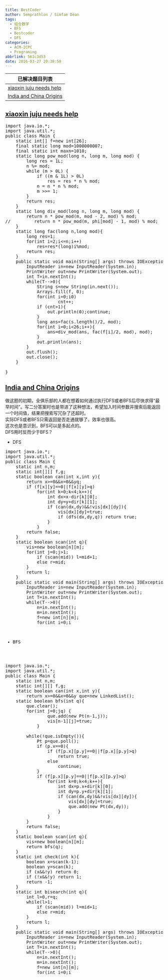 ```yaml
---
title: BestCoder
author: Semprathlon / Simfae Dean
tags:
  - 组合数学
  - BFS
  - Bestcoder
  - DFS
categories:
  - ACM-ICPC
  - Programing
abbrlink: 561c3d53
date: 2016-03-27 20:38:58
---
```

| 已解决题目列表                      |
| ---------------------------- |
| [xiaoxin juju needs help][1] |
| [India and China Origins][2] |

<!--more-->

## [xiaoxin juju needs help][3]

<pre class="minimize:true lang:java decode:true " >import java.io.*;
import java.util.*;
public class Main {
    static int[] f=new int[26];
    final static long mod=1000000007;
    final static int maxn=1010;
    static long pow_mod(long n, long m, long mod) {
        long res = 1L;
        n %= mod;
        while (m > 0L) {
            if ((m & 1L) > 0L)
                res = res * n % mod;
            n = n * n % mod;
            m >>= 1;
        }
        return res;
    }
    static long div_mod(long n, long m, long mod) {
        return n * pow_mod(m, mod - 2, mod) % mod;
//         return n * pow_mod(m, phi[mod] - 1, mod) % mod;
    }
    static long fac(long n,long mod){
        long res=1;
        for(int i=2;i<=n;i++)
            res=res*(long)i%mod;
        return res;
    }
    public static void main(String[] args) throws IOException{
        InputReader in=new InputReader(System.in);
        PrintWriter out=new PrintWriter(System.out);
        int T=in.nextInt();
        while(T-->0){
            String s=new String(in.next());
            Arrays.fill(f, 0);
            for(int i=0;i<s.length();i++){
                f[s.charAt(i)-'a']++;
            }
            int cnt=0;
            for(int i=0;i<26;i++)
                if ((f[i]&1)>0)
                    cnt++;
            if (cnt>1){
                out.println(0);continue;
            }
            long ans=fac(s.length()/2, mod);
            for(int i=0;i<26;i++){
                ans=div_mod(ans, fac(f[i]/2, mod), mod);
            }
            out.println(ans);
        }
        out.flush();
        out.close();
    }

}</pre>

## [India and China Origins][4]

做这题的初期，全俱乐部的人都在想着如何通过执行DFS或者BFS后尽快求得“最早时间”。写二分答案时也是带进了这种想法，希望加入时间参数并搜索后能返回一个时间值，结果把搜索写冗杂了还超时。  
实际DFS或者BFS只需返回是否走通就够了，效率也很高。  
这次也是意识到，BFS可以是多起点的。  
DFS用时反而少于BFS？

*   DFS

<pre class="minimize:true lang:java decode:true " title="hdu5652(DFS)" >import java.io.*;
import java.util.*;
public class Main {
    static int n,m;
    static int[][] f,g;
    static boolean can(int x,int y){
        return x>=0&&x<n&&y>=0&&y<m;
    }
    static int[][] dir={ {-1,0},{1,0},{0,-1},{0,1}};
    static boolean[][] vis;
    static boolean dfs(int x,int y,int q){
        if (x==0)
            return f[x][y]==0||f[x][y]>q;
        if (f[x][y]==0||f[x][y]>q)
            for(int k=0;k<4;k++){
                int dx=x-dir[k][0];
                int dy=y+dir[k][1];
                if (can(dx,dy)&&!vis[dx][dy]){
                    vis[dx][dy]=true;
                    if (dfs(dx,dy,q)) return true;
                }
            }
        return false;
    }
    static boolean scan(int q){
        vis=new boolean[n][m];
        for(int j=0;j<m;j++)
            if (!vis[n-1][j]){
                if (dfs(n-1,j,q)) return true;
            }
        return false;
    }
    static int bisearch(int q){
        int l=0,r=q;
        while(l<r){
            int mid=(l+r)>>1;
            if (scan(mid)) l=mid+1;
            else r=mid;
        }
        return l;
    }
    public static void main(String[] args) throws IOException{
        InputReader in=new InputReader(System.in);
        PrintWriter out=new PrintWriter(System.out);
        int T=in.nextInt();
        while(T-->0){
            n=in.nextInt();
            m=in.nextInt();
            f=new int[n][m];
            for(int i=0;i<n;i++){
                String s=in.next();
                for(int j=0;j<m;j++)
                    if (s.charAt(j)=='1')
                        f[i][j]=-1;
            }
            int q=in.nextInt();
            for(int i=1;i<=q;i++){
                int x=in.nextInt();
                int y=in.nextInt();
                f[x][y]=i;
            }
            /*for(int i=0;i<=q;i++)
                out.println(i+":"+scan(i));*/
            int ans=scan(q)?-1:(bisearch(q));
            out.println(ans);
            //out.println(check(ans));
        }
        out.flush();
        out.close();
    }
}</pre>

*   BFS

<pre class="minimize:true lang:java decode:true " title="hdu5652(BFS)" >import java.io.*;
import java.util.*;
public class Main {
    static int n,m;
    static int[][] f,g;
    static boolean can(int x,int y){
        return x>=0&&x<n&&y>=0&&y<m;
    }
    static int[][] dir={ {-1,0},{1,0},{0,-1},{0,1}};
    static boolean[][] vis;
    static Queue<Pt> que=new LinkedList<Pt>();
    static boolean bfs(int q){
        que.clear();
        for(int j=0;j<m;j++)
            if (f[n-1][j]==0||f[n-1][j]>q) {
                que.add(new Pt(n-1,j));
                vis[n-1][j]=true;
            }
        
        while(!que.isEmpty()){
            Pt p=que.poll();
            if (p.x==0){
                if (f[p.x][p.y]==0||f[p.x][p.y]>q)
                    return true;
                else
                    continue;
            }
            if (f[p.x][p.y]==0||f[p.x][p.y]>q)
                for(int k=0;k<4;k++){
                    int dx=p.x+dir[k][0];
                    int dy=p.y+dir[k][1];
                    if (can(dx,dy)&&!vis[dx][dy]){
                        vis[dx][dy]=true;
                        que.add(new Pt(dx,dy));
                    }
                }
        }
        return false;
    }
    static boolean scan(int q){
        vis=new boolean[n][m];
        return bfs(q);
    }
    static int check(int k){
        boolean x=scan(k-1);
        boolean y=scan(k);
        if (x&&!y) return 0;
        if (!x&&!y) return 1;
        return -1;
    }
    static int bisearch(int q){
        int l=0,r=q;
        while(l<r){
            int mid=(l+r)>>1;
            if (scan(mid)) l=mid+1;
            else r=mid;
        }
        return l;
    }
    public static void main(String[] args) throws IOException{
        InputReader in=new InputReader(System.in);
        PrintWriter out=new PrintWriter(System.out);
        int T=in.nextInt();
        while(T-->0){
            n=in.nextInt();
            m=in.nextInt();
            f=new int[n][m];
            for(int i=0;i<n;i++){
                String s=in.next();
                for(int j=0;j<m;j++)
                    if (s.charAt(j)=='1')
                        f[i][j]=-1;
            }
            int q=in.nextInt();
            for(int i=1;i<=q;i++){
                int x=in.nextInt();
                int y=in.nextInt();
                f[x][y]=i;
            }
            /*for(int i=0;i<=q;i++)
                out.println(i+":"+scan(i));*/
            int ans=scan(q)?-1:(/*!scan(0)?0:0*/bisearch(q));
            out.println(ans);
            //out.println(check(ans));
        }
        out.flush();
        out.close();
    }
}
class Pt{
    int x,y;
    Pt(){}
    Pt(int _x,int _y){
        x=_x;y=_y;
    }
}</pre>

 [1]: http://bestcoder.hdu.edu.cn/contests/contest_chineseproblem.php?cid=681&pid=1001
 [2]: http://bestcoder.hdu.edu.cn/contests/contest_chineseproblem.php?cid=681&pid=1002
 [3]: http://acm.hdu.edu.cn/showproblem.php?pid=5651
 [4]: http://acm.hdu.edu.cn/showproblem.php?pid=5652